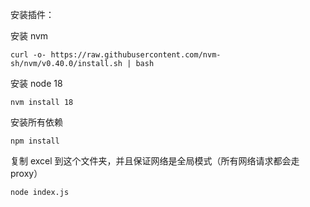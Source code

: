 安装插件：

安装 nvm

```
curl -o- https://raw.githubusercontent.com/nvm-sh/nvm/v0.40.0/install.sh | bash
```

安装 node 18

```
nvm install 18

```

安装所有依赖

```
npm install

```

复制 excel 到这个文件夹，并且保证网络是全局模式（所有网络请求都会走 proxy）

```
node index.js
```
